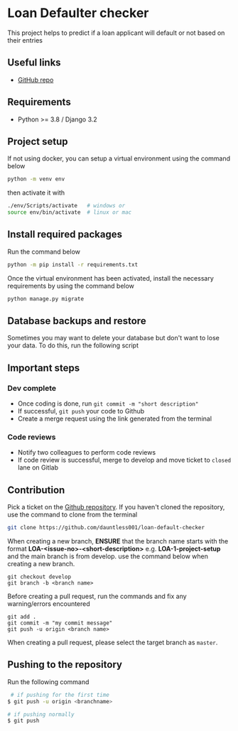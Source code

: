 # Loan Defaulter checker

This project helps to predict if a loan applicant will default or not based on their entries


## Useful links

- [GitHub repo](https://github.com/dauntless001/loan-default-checker)

## Requirements

- Python >= 3.8 / Django 3.2

## Project setup

If not using docker, you can setup a virtual environment using the command below

```sh
python -m venv env
```

then activate it with

```sh
./env/Scripts/activate   # windows or
source env/bin/activate  # linux or mac
```

## Install required packages

Run the command below

```sh
python -m pip install -r requirements.txt
```

Once the virtual environment has been activated, install the necessary requirements by using the command below

```sh
python manage.py migrate
```

## Database backups and restore

Sometimes you may want to delete your database but don't want to lose your data. To do this, run the following script



## Important steps


### Dev complete

- Once coding is done, run `git commit -m "short description"`
- If successful, `git push` your code to Github
- Create a merge request using the link generated from the terminal

### Code reviews

- Notify two colleagues to perform code reviews
- If code review is successful, merge to develop and move ticket to `closed` lane on Gitlab

## Contribution

Pick a ticket on the [Github repository](https://github.com/dauntless001/loan-default-checker). If you haven't cloned the repository, use the command to clone from the terminal

```sh
git clone https://github.com/dauntless001/loan-default-checker
```

When creating a new branch, **ENSURE** that the branch name starts with the format **LOA-&lt;issue-no&gt;-&lt;short-description&gt;** e.g. **LOA-1-project-setup** and the main branch is from develop. use the command below when creating a new branch.

```
git checkout develop
git branch -b <branch name>
```

Before creating a pull request, run the commands and fix any warning/errors encountered

```
git add .
git commit -m "my commit message"
git push -u origin <branch name>
```

When creating a pull request, please select the target branch as `master`.



## Pushing to the repository

Run the following command

```sh
 # if pushing for the first time
$ git push -u origin <branchname>

# if pushing normally
$ git push
```
